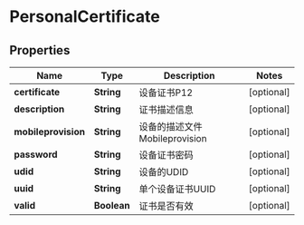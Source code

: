 

# PersonalCertificate

## Properties

Name | Type | Description | Notes
------------ | ------------- | ------------- | -------------
**certificate** | **String** | 设备证书P12 |  [optional]
**description** | **String** | 证书描述信息 |  [optional]
**mobileprovision** | **String** | 设备的描述文件Mobileprovision |  [optional]
**password** | **String** | 设备证书密码 |  [optional]
**udid** | **String** | 设备的UDID |  [optional]
**uuid** | **String** | 单个设备证书UUID |  [optional]
**valid** | **Boolean** | 证书是否有效 |  [optional]



